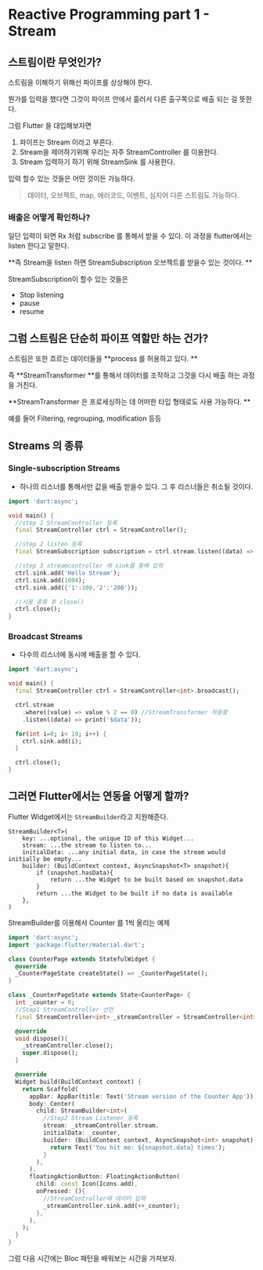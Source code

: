 # Reactive Programming part 1 - Stream

## 스트림이란 무엇인가?

스트림을 이해하기 위해선 파이프를 상상해야 한다.

뭔가를 입력을 했다면 그것이 파이프 안에서 흘러서 다른 출구쪽으로 배출 되는 걸 뜻한다.

그럼 Flutter 을 대입해보자면

1. 파이프는 Stream 이라고 부른다. 
2. Stream을 제어하기위해 우리는 자주 StreamController 를 이용한다. 
3. Stream 입력하기 하기 위해 StreamSink 를 사용한다. 

입력 할수 있는 것들은 어떤 것이든 가능하다.

> 데이터, 오브젝트, map, 에러코드, 이벤트, 심지어 다른 스트림도 가능하다.

### 배출은 어떻게 확인하나?

일단 입력이 되면 Rx 처럼 subscribe 를 통해서 받을 수 있다. 이 과정을 flutter에서는 listen 한다고 말한다.

**즉 Stream을 listen 하면 StreamSubscription 오브젝트를 받을수 있는 것이다. **

StreamSubscription이 할수 있는 것들은

* Stop listening
* pause
* resume

## 그럼 스트림은 단순히 파이프 역할만 하는 건가?

스트림은 또한 흐르는 데이터들을 **process 를 허용하고 있다. **

즉 **StreamTransformer **를 통해서 데이터를 조작하고 그것을 다시 배출 하는 과정을 거친다.

**StreamTransformer 은 프로세싱하는 데 어떠한 타입 형태로도 사용 가능하다. **

예를 들어 Filtering, regrouping, modification 등등

## Streams 의 종류

### Single-subscription Streams

* 하나의 리스너를 통해서만 값을 배출 받을수 있다. 그 후 리스너들은 취소될 것이다. 

```dart
import 'dart:async';

void main() {
  //step 1 StreamController 등록
  final StreamController ctrl = StreamController();

  //step 2 listen 등록
  final StreamSubscription subscription = ctrl.stream.listen((data) => print('$data'));

  //step 3 streamcontroller 에 sink를 통해 입력
  ctrl.sink.add('Hello Stream');
  ctrl.sink.add(1004);
  ctrl.sink.add({'1':100,'2':'200'});

  //사용 종류 후 close()
  ctrl.close();
}
```

### Broadcast Streams

* 다수의 리스너에 동시에 배출을 할 수 있다. 

```dart
import 'dart:async';

void main() {
  final StreamController ctrl = StreamController<int>.broadcast();

  ctrl.stream
    .where((value) => value % 2 == 0) //StreamTransformer 적용함
    .listen((data) => print('$data'));

  for(int i=0; i< 10; i++) {
    ctrl.sink.add(i);
  }

  ctrl.close();
}
```

## 그러면 Flutter에서는 연동을 어떻게 할까?

Flutter Widget에서는 `StreamBuilder`라고 지원해준다.

```
StreamBuilder<T>(
    key: ...optional, the unique ID of this Widget...
    stream: ...the stream to listen to...
    initialData: ...any initial data, in case the stream would initially be empty...
    builder: (BuildContext context, AsyncSnapshot<T> snapshot){
        if (snapshot.hasData){
            return ...the Widget to be built based on snapshot.data
        }
        return ...the Widget to be built if no data is available
    },
)
```

StreamBuilder를 이용해서 Counter 를 1씩 올리는 예제

```dart
import 'dart:async';
import 'package:flutter/material.dart';

class CounterPage extends StatefulWidget {
  @override
  _CounterPageState createState() => _CounterPageState();
}

class _CounterPageState extends State<CounterPage> {
  int _counter = 0;
  //Step1 StreamController 선언
  final StreamController<int> _streamController = StreamController<int>();

  @override
  void dispose(){
    _streamController.close();
    super.dispose();
  }

  @override
  Widget build(BuildContext context) {
    return Scaffold(
      appBar: AppBar(title: Text('Stream version of the Counter App')),
      body: Center(
        child: StreamBuilder<int>(
          //Step2 Stream Listener 등록
          stream: _streamController.stream,
          initialData: _counter,
          builder: (BuildContext context, AsyncSnapshot<int> snapshot){
            return Text('You hit me: ${snapshot.data} times');
          }
        ),
      ),
      floatingActionButton: FloatingActionButton(
        child: const Icon(Icons.add),
        onPressed: (){
          //StreamController에 데이터 입력
          _streamController.sink.add(++_counter);
        },
      ),
    );
  }
}
```

그럼 다음 시간에는 Bloc 패턴을 배워보는 시간을 가져보자.

